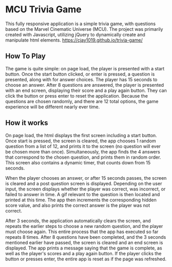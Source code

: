 # MCU Trivia Game

This fully responsive application is a simple trivia game, with questions based on the Marvel Cinematic Universe (MCU). The project was primarily created with Javascript, utilizing jQuery to dynamically create and manipulate html elements. https://cjay1019.github.io/trivia-game/

## How To Play

The game is quite simple: on page load, the player is presented with a start button. Once the start button clicked, or enter is pressed, a question is presented, along with for answer choices. The player has 15 seconds to choose an answer. After 8 questions are answered, the player is presented with an end screen, displaying their score and a play again button. They can click the button or press enter to reset the application. Because the questions are chosen randomly, and there are 12 total options, the game experience will be different nearly ever time.

## How it works

On page load, the html displays the first screen including a start button. Once start is pressed, the screen is cleared, the app chooses 1 random question from a list of 12, and prints it to the screen (no question will ever be chosen more than once). Simultaneously, the app finds the 4 answers that correspond to the chosen question, and prints them in random order. This screen also contains a dynamic timer, that counts down from 15 seconds.

When the player chooses an answer, or after 15 seconds passes, the screen is cleared and a post question screen is displayed. Depending on the user input, the screen displays whether the player was correct, was incorrect, or failed to answer in time. A gif relevant to the question is then located and printed at this time. The app then increments the corresponding hidden score value, and also prints the correct answer is the player was not correct.

After 3 seconds, the application automatically clears the screen, and repeats the earlier steps to choose a new random question, and the player must choose again. This entire process that the app has executed so far repeats 8 times. After 8 questions have been completed, and the 3 seconds mentioned earlier have passed, the screen is cleared and an end screen is displayed. The app prints a message saying that the game is complete, as well as the player's scores and a play again button. If the player clicks the button or presses enter, the entire app is reset as if the page was refreshed.
